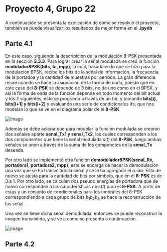 # Proyecto 4, Grupo 22
A continuación se presenta la explicación de cómo se resolvió el proyecto, también se puede visualizar los resultados de mejor forma en el **.ipynb**

## Parte 4.1

En este caso, siguiendo la descripición de la modulación 8-PSK presentada en la sección **3.3.3**. Para lograr crear la señal modulada se creó la función **modulador8PSK(bits, fc, mpp)**, la cual, basada en lo que se hizo para la modulación BPSK, recibe los bits de la señal de información, la frecuencia de la portadoa y la cantidad de muestras por periódo. La gran diferencia recae cuando se hace la asignación de la forma de onda, puesto que en este caso del **8-PSK** se depende de 3 bits, no de uno como en el BPSK, y así la forma de onda de la función depende en todo momento del bit actual y los 2 siguientes, esto se programó a través de un for, y tomando **bits[i], bits[i+1] y bits[i+2]** y evaluando una serie de condicionales ifs, que nos modelan lo que se ve en el diagrama polar de el **8-PSK**

![image](https://user-images.githubusercontent.com/16785005/143354409-422097f4-0d32-4d7b-80d1-7fd1f622ecd4.png)

Además se debe aclarar que para modelar la función modulada se crearon dos señales aparte **senal_Tx1 y senal_Tx2**, las cuales corresponden a los dos componentes que tiene la señal modulada $s(t)$ del **8-PSK**, luego ambas señales se unen a través de la suma de los componetes en la **senal_Tx** deseada.

Por otro lado se implementó otra función **demodulador8PSK(senal_Rx, portadora1, portadora2, mpp)**, esta se encarga de hacer la demodulación una vez que se ha transmitido la señal y se le ha agregado el ruido. Esta de nuevo se ajusta para la cantidad de bits por simbolo, que en el **8-PSK** es de 3 a 1. Por otro lado, se calculan dos pseudo energías de portadora que de nuevo corresponden a las características de $s(t)$ para el **8-PSK**. A partir de estas y un conjunto de condicionales para los umbrales del 8-PSK correspondiendo a cada grupo de bits $b_1 b_2 b_3$ se hace la reconstrucción de las señal. 

Una vez se tiene dicha señal demodulada, entonces se puede reconstruir la imagen transmitida, y se ve a como se presenta a continuación. 

![image](https://user-images.githubusercontent.com/16785005/143366329-e7dced0f-936b-4e34-8bea-d19262f494f4.png)

## Parte 4.2
